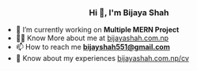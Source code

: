<h3 align="center"><strong> Hi 👋, I'm Bijaya Shah </strong> </h3>
 
- 🔭 I’m currently working on **Multiple MERN Project**
- 👨‍💻 Know More about me at [bijayashah.com.np](bijayashah.com.np)
- 📫 How to reach me **bijayshah551@gmail.com**
- 📄 Know about my experiences [bijayashah.com.np/cv](bijayashah.com.np/cv)

 
 
